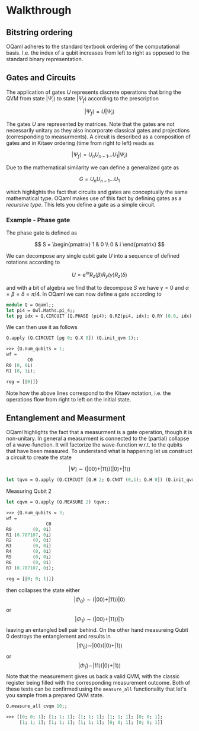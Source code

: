 # Walkthrough

## Bitstring ordering

OQaml adheres to the standard textbook ordering of the computational basis. I.e. the index of a qubit increases from left to right as opposed to the standard binary representation.

## Gates and Circuits

The application of gates $U$ represents discrete operations that bring the QVM from state $|\Psi_i\rangle$ to state $|\Psi_f\rangle$ according to the prescription

$$|\Psi_f\rangle = U |\Psi_i\rangle$$

The gates $U$ are represented by matrices. Note that the gates are not necessarily unitary as they also incorporate classical gates and projections (corresponding to measurments). A circuit is described as a composition of gates and in Kitaev ordering (time from right to left) reads as

$$|\Psi_f\rangle= U_nU_{n-1}\dots U_1 |\Psi_i\rangle$$

Due to the mathematical similarity we can define a generalized gate as

$$
G = U_nU_{n-1}\dots U_1 
$$

which highlights the fact that circuits and gates are conceptually the same mathematical type. OQaml makes use of this fact by defining gates as a *recursive type*. This lets you define a gate as a simple circuit.

### Example - Phase gate

The phase gate is defined as

$$
S = \begin{pmatrix} 1 & 0 \\ 0 & i \end{pmatrix}
$$

We can decompose any single qubit gate $U$ into a sequence of defined rotations according to

$$
U = \textrm{e}^{i\alpha} R_z(\beta)R_y(\gamma)R_z(\delta)
$$

and with a bit of algebra we find that to decompose $S$ we have $\gamma = 0$ and $\alpha = \beta=\delta = \pi/4$. In OQaml we can now define a gate according to

```ocaml
module Q = Oqaml;;
let pi4 = Owl.Maths.pi_4;;
let pg idx = Q.CIRCUIT [Q.PHASE (pi4); Q.RZ(pi4, idx); Q.RY (0.0, idx); Q.RZ (pi4, idx)];;
```

We can then use it as follows

```ocaml
Q.apply (Q.CIRCUIT [pg 0; Q.X 0]) (Q.init_qvm 1);;

>>> {Q.num_qubits = 1;
wf = 
        C0
R0 (0, 0i)
R1 (0, 1i);

reg = [|0|]}
```

Note how the above lines correspond to the Kitaev notation, i.e. the operations flow from right to left on the initial state.

## Entanglement and Measurment

OQaml highlights the fact that a measurment is a gate operation, though it is non-unitary. In general a measurment is connected to the (partial) collapse of a wave-function. It will factorize the wave-function w.r.t. to the qubits that have been measured. To understand what is happening let us construct a circuit to create the state

$$
|\Psi\rangle \sim (|00\rangle + |11\rangle)(|0\rangle + |1\rangle)
$$

```ocaml
let tqvm = Q.apply (Q.CIRCUIT [Q.H 2; Q.CNOT (0,1); Q.H 0]) (Q.init_qvm 3);;
```

Measuring Qubit 2 
```ocaml
let cqvm = Q.apply (Q.MEASURE 2) tqvm;;

>>> {Q.num_qubits = 3;
wf = 
               C0
R0        (0, 0i)
R1 (0.707107, 0i)
R2        (0, 0i)
R3        (0, 0i)
R4        (0, 0i)
R5        (0, 0i)
R6        (0, 0i)
R7 (0.707107, 0i);

reg = [|0; 0; 1|]}
```
then collapses the state either
$$
|\Phi_0\rangle \sim (|00\rangle + |11\rangle)|0\rangle
$$
or
$$
|\Phi_1\rangle \sim (|00\rangle + |11\rangle)|1\rangle
$$
leaving an entangled bell pair behind. On the other hand measureing Qubit 0 destroys the entanglement and results in 
$$
|\tilde\Phi_0\rangle \sim |00\rangle (|0\rangle + |1\rangle)
$$
or
$$
|\tilde\Phi_1\rangle \sim |11\rangle (|0\rangle + |1\rangle)
$$
Note that the measurement gives us back a valid QVM, with the classic register being filled with the corresponding measurement outcome. Both of these tests can be confirmed using the `measure_all` functionality that let's you sample from a prepared QVM state.

```ocaml
Q.measure_all cvqm 10;;

>>> [[0; 0; 1]; [1; 1; 1]; [1; 1; 1]; [1; 1; 1]; [0; 0; 1];
     [1; 1; 1]; [1; 1; 1]; [1; 1; 1]; [0; 0; 1]; [0; 0; 1]]
```